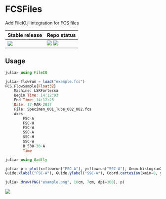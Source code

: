 # FCSFiles

Add FileIO.jl integration for FCS files

| Stable release                                   | Repo status  |
|--------------------------------------------------|--------------|
| ![](https://juliahub.com/docs/FCSFiles/version.svg) | [![][ci-img]][ci-url] [![][codecov-img]][codecov-url] |

## Usage

```julia
julia> using FileIO

julia> flowrun = load("example.fcs")
FCS.FlowSample{Float32}
    Machine: LSRFortessa
    Begin Time: 14:12:03
    End Time: 14:12:25
    Date: 17-MAR-2017
    File: Specimen_001_Tube_002_002.fcs
    Axes:
        FSC-A
        FSC-H
        FSC-W
        SSC-A
        SSC-H
        SSC-W
        B_530-30-A
        Time

julia> using Gadfly

julia> p = plot(x=flowrun["FSC-A"], y=flowrun["SSC-A"], Geom.histogram2d,
Guide.xlabel("FSC-A"), Guide.ylabel("SSC-A"), Coord.cartesian(xmin=0, ymin=0))

julia> draw(PNG("example.png", 10cm, 7cm, dpi=300), p)

```

![](example.png)

[ci-img]: https://github.com/tlnagy/FCSFiles.jl/workflows/CI/badge.svg
[ci-url]: https://github.com/tlnagy/FCSFiles.jl/actions

[codecov-img]: https://codecov.io/gh/tlnagy/TiffImages.jl/branch/master/graph/badge.svg
[codecov-url]: https://codecov.io/gh/tlnagy/TiffImages.jl